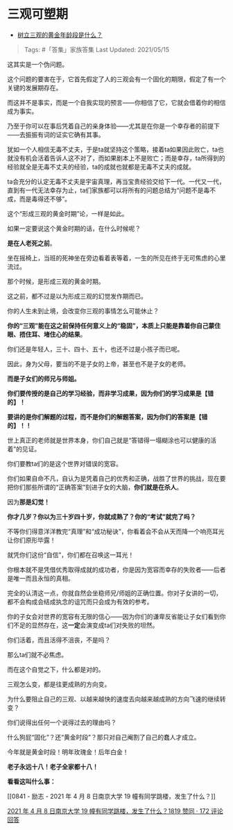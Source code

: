 # 三观可塑期

- [树立三观的黄金年龄段是什么？](https://www.zhihu.com/question/439592958/answer/1830042747)

>Tags: #「答集」家族答集
>Last Updated: 2021/05/15

这其实是一个伪问题。

这个问题的要害在于，它首先假定了人的三观会有一个固化的期限，假定了有一个关键的发展期存在。

而这并不是事实，而是一个自我实现的预言——你相信了它，它就会借着你的相信成为事实。

乃至于你可以在事后凭着自己的亲身体验——尤其是在你是一个幸存者的前提下——去振振有词的证实它确有其事。

犹如一个人相信无毒不丈夫，于是ta就坚持这个策略，接着ta如果因此败亡，ta也就没有机会活着告诉人这不对了，而如果剧本上不是败亡；而是幸存，ta所得到的经验就全是无毒不丈夫的经验，ta的成就也就都是无毒不丈夫的成就。

ta会充分的认定无毒不丈夫是宇宙真理，再当宝贵经验交给下一代。一代又一代，直到有一代无法幸存为止，ta们家族都可以将所有的问题总结为“问题不是毒不成，而是毒得还不够”。

这个“形成三观的黄金时期”论，一样是如此。

如果一定要说这个黄金时期的话，在什么时候呢？

**是在人老死之前**。

坐在摇椅上，当班的死神坐在旁边看着表等着，一生的所见在终于无可焦虑的心里流过。

那个时候，是形成三观的黄金时期。

这之前，都不过是以为形成三观的幻觉发作期而已。

你的人生未到止境，会改变你三观的事情怎么可能休止？

**你的“三观”能在这之前保持任何意义上的“稳固”，本质上只能是靠着你自己蒙住眼、捂住耳、堵住心的结果**。

你们还是年轻人，三十、四十、五十，也还不过是小孩子而已呢。

因此，身为父母，要当的不是子女的上帝，甚至也不是子女的老师。

**而是子女们的师兄与师姐。**

**你们要传授的是自己的学习经验，而非学习成果，因为你们的学习成果是【错的】！**

**要讲的是你们解题的过程，而不是你们的解题答案，因为你们的答案是【错的】！！**

世上真正的老师就是世界本身，你们自己就是“答错得一塌糊涂也可以健康的活着”的见证。

你们要教ta们的是这个世界对错误的宽容。

你们如果自命不凡，自认为是凭着自己的优秀和正确，战胜了世界的挑战，现在要把你们那些所谓的“正确答案”刻进子女的大脑，**你们就是在杀人**。

因为**那是幻觉！**

**你才几岁？你以为三十岁四十岁，你就成熟了？你的“考试”就完了吗？**

不等你们得意洋洋教完“真理”和“成功秘诀”，你看着会不会从天而降一个响亮耳光让你们原形毕露！

就凭你们这份“自信”，你们都在召唤这一耳光！

你根本就不是凭借优秀取得成就的成功者，你是因为宽容而幸存的失败者——后者是唯一而且永恒的真相。

完全的认清这一点，你就自然会坐稳师兄/师姐的正确位置。你对子女讲的一切，都不会构成会结成执念的诅咒而只会成为有效的参考。

你的子女会对世界的宽容有无限的信心——因为你们的谦卑反省能让子女们看到你们不足的显然存在，这**一定**会演变成ta们对失败的坦然。

你们活着，而且活得不沮丧，不是吗？

那么ta们就不必焦虑。

而在这个自觉之下，什么都是对的。

三观怎么变，都是往更成熟的方向变。

为什么要阻止自己的三观、以越来越快的速度去向越来越成熟的方向飞速的继续转变？

你们说得出任何一个说得过去的理由吗？

什么狗屁“固化”？还“黄金时段”？那只对自己阉割了自己的蠢人才成立。

今年就是黄金时段！明年玫瑰金！后年白金！

**老子永远十八！老子全家都十八！**

  

**看看这叫什么事：**

[[0841 - 励志 - 2021 年 4 月 8 日南京大学 19 幢有同学跳楼，发生了什么？]]

[2021 年 4 月 8 日南京大学 19 幢有同学跳楼，发生了什么？1819 赞同 · 172 评论回答](https://www.zhihu.com/question/453521350/answer/1829954173)